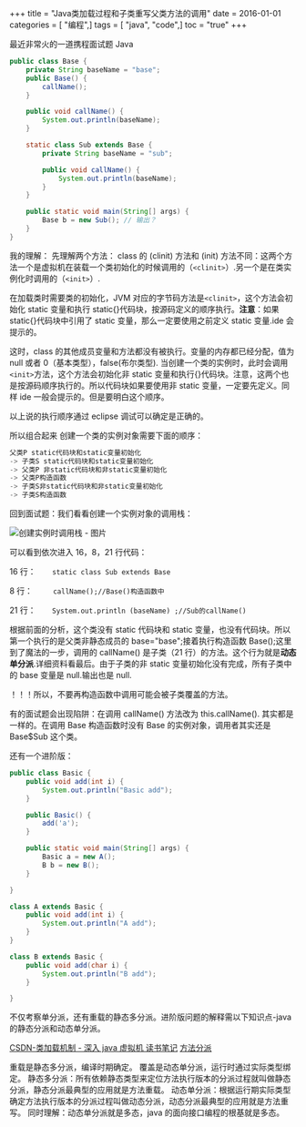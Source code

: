 +++
title = "Java类加载过程和子类重写父类方法的调用"
date = 2016-01-01
categories = [ "编程",]
tags = [ "java", "code",]
toc = "true"
+++


最近非常火的一道携程面试题 Java

```java
public class Base {
    private String baseName = "base";
    public Base() {
        callName();
    }

    public void callName() {
        System.out.println(baseName);
    }

    static class Sub extends Base {
        private String baseName = "sub";

        public void callName() {
            System.out.println(baseName);
        }
    }

    public static void main(String[] args) {
        Base b = new Sub(); // 输出？
    }
}
```

<!--more-->

我的理解：
先理解两个方法： 
class 的 (clinit) 方法和 (init) 方法不同：这两个方法一个是虚拟机在装载一个类初始化的时候调用的（`<clinit>`）.另一个是在类实例化时调用的（`<init>`）.

在加载类时需要类的初始化，JVM 对应的字节码方法是`<clinit>`，这个方法会初始化 static 变量和执行 static{}代码块，按源码定义的顺序执行。**注意**：如果 static{}代码块中引用了 static 变量，那么一定要使用之前定义 static 变量.ide 会提示的。

这时，class 的其他成员变量和方法都没有被执行。变量的内存都已经分配，值为 null 或者 0（基本类型），false(布尔类型).
当创建一个类的实例时，此时会调用`<init>`方法，这个方法会初始化非 static 变量和执行{}代码块。注意，这两个也是按源码顺序执行的。所以代码块如果要使用非 static 变量，一定要先定义。同样 ide 一般会提示的。但是要明白这个顺序。

以上说的执行顺序通过 eclipse 调试可以确定是正确的。

所以组合起来 创建一个类的实例对象需要下面的顺序：

``` s
父类P static代码块和static变量初始化 
-> 子类S static代码块和static变量初始化  
-> 父类P 非static代码块和非static变量初始化 
-> 父类P构造函数 
-> 子类S非static代码块和非static变量初始化 
-> 子类S构造函数
```

回到面试题：我们看看创建一个实例对象的调用栈：

![创建实例时调用栈 - 图片](https://jsd.cdn.zzko.cn/gh/zhimoe/zhimoe.pic@main/pic/base-sub.7jmh61bdbbo0.webp)

可以看到依次进入 16，8，21 行代码：

16 行：`    static class Sub extends Base`

8 行：`     callName();//Base()构造函数中`

21 行：`    System.out.println (baseName) ;//Sub的callName()`

根据前面的分析，这个类没有 static 代码块和 static 变量，也没有代码块。所以第一个执行的是父类非静态成员的 base="base";接着执行构造函数 Base();这里到了魔法的一步，调用的 callName() 是子类（21 行）的方法。这个行为就是**动态单分派**.详细资料看最后。由于子类的非 static 变量初始化没有完成，所有子类中的 base 变量是 null.输出也是 null.

！！！所以，不要再构造函数中调用可能会被子类覆盖的方法。

有的面试题会出现陷阱：在调用 callName() 方法改为 this.callName(). 其实都是一样的。在调用 Base 构造函数时没有 Base 的实例对象，调用者其实还是 Base$Sub 这个类。


还有一个进阶版：

```java
public class Basic {
	public void add(int i) {
		System.out.println("Basic add");
	}

	public Basic() {
		add('a');
	}

	public static void main(String[] args) {
		Basic a = new A();
		B b = new B();
	}

}

class A extends Basic {
	public void add(int i) {
		System.out.println("A add");
	}
}

class B extends Basic {
	public void add(char i) {
		System.out.println("B add");
	}

}
```
不仅考察单分派，还有重载的静态多分派。进阶版问题的解释需以下知识点-java 的静态分派和动态单分派。

[CSDN-类加载机制 - 深入 java 虚拟机 读书笔记](http://blog.csdn.net/ns_code/article/details/17881581)
[方法分派](http://rednaxelafx.iteye.com/blog/260206)

重载是静态多分派，编译时期确定。 
覆盖是动态单分派，运行时通过实际类型绑定。
静态多分派：所有依赖静态类型来定位方法执行版本的分派过程就叫做静态分派，静态分派最典型的应用就是方法重载。
动态单分派：根据运行期实际类型确定方法执行版本的分派过程叫做动态分派，动态分派最典型的应用就是方法重写。
同时理解：动态单分派就是多态，java 的面向接口编程的根基就是多态。
